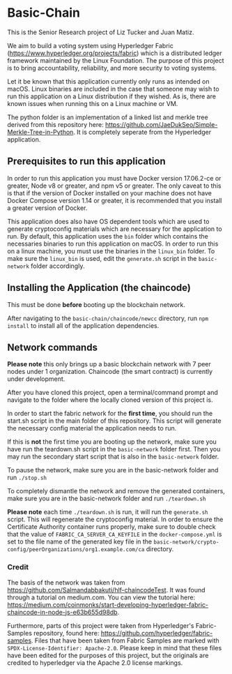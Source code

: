 # Basic-Chain

This is the Senior Research project of Liz Tucker and Juan Matiz. 

We aim to build a voting system using Hyperledger Fabric (https://www.hyperledger.org/projects/fabric) 
which is a distributed ledger framework maintained by the Linux Foundation. The purpose of this project 
is to bring accountability, reliability, and more security to voting systems. 

Let it be known that this application currently only runs as intended on macOS. Linux binaries are included 
in the case that someone may wish to run this application on a Linux distribution if they wished. As is,
there are known issues when running this on a Linux machine or VM.

The python folder is an implementation of a linked list and merkle tree derived from this repository here:
https://github.com/JaeDukSeo/Simple-Merkle-Tree-in-Python. It is completely seperate from the Hyperledger 
application.

## Prerequisites to run this application

In order to run this application you must have Docker version 17.06.2-ce or greater, Node v8 or greater,
and npm v5 or greater.
The only caveat to this is that if the version of Docker installed on your machine does not 
have Docker Compose version 1.14 or greater, it is recommended that you install a greater version 
of Docker.

This application does also have OS dependent tools which are used to generate cryptoconfig materials 
which are necessary for the application to run. By default, this application uses the `bin` folder which
contains the necessaries binaries to run this application on macOS. In order to run this on a linux machine,
you must use the binaries in the `linux_bin` folder. To make sure the `linux_bin` is used, 
edit the `generate.sh` script in the `basic-network` folder accordingly.

## Installing the Application (the chaincode)
This must be done **before** booting up the blockchain network.

After navigating to the `basic-chain/chaincode/newcc` directory, run `npm install` to install all of the 
application dependencies.

## Network commands

**Please note** this only brings up a basic blockchain network with 7 peer nodes under 1 organization. 
Chaincode (the smart contract) is currently under development. 

After you have cloned this project, open a terminal/command prompt and navigate to the folder 
where the locally cloned version of this project is.

In order to start the fabric network for the **first time**, you should run the start.sh script in the main 
folder of this repository. This script will generate the necessary config material the application needs
to run. 

If this is **not** the first time you are booting up the network, make sure you have run the teardown.sh script
in the `basic-network` folder first. Then you may run the secondary start script that is also in the 
`basic-network` folder.

To pause the network, make sure you are in the basic-network folder and run `./stop.sh`

To completely dismantle the network and remove the generated containers, make sure you are in 
the basic-network folder and run `./teardown.sh`

**Please note** each time `./teardown.sh` is run, it will run the `generate.sh` script. This will 
regenerate the cryptoconfig material. In order to ensure the Certificate Authority container runs properly, 
make sure to double check that the value of `FABRIC_CA_SERVER_CA_KEYFILE` in the `docker-compose.yml` is set to 
the file name of the generated key file in the `basic-network/crypto-config/peerOrganizations/org1.example.com/ca` 
directory.

### Credit
The basis of the network was taken from https://github.com/Salmandabbakuti/hlf-chaincodeTest. It was found through 
a tutorial on medium.com. You can view the tutorial here: 
https://medium.com/coinmonks/start-developing-hyperledger-fabric-chaincode-in-node-js-e63b655d98db.

Furthermore, parts of this project were taken from Hyperledger's Fabric-Samples repository, found here:
https://github.com/hyperledger/fabric-samples. Files that have been taken from Fabric Samples are marked with 
`SPDX-License-Identifier: Apache-2.0`. Please keep in mind that these files have been edited for the purposes of 
this project, but the originals are credited to hyperledger via the Apache 2.0 license markings.